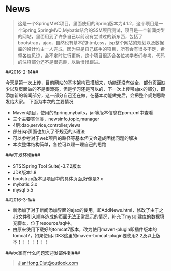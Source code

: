 # News #

>这是一个SpringMVC项目，里面使用的Spring版本为4.1.2，这个项目是一个Spring,SpringMVC,Mybatis结合的SSM项目测试，项目是一个新闻类型的网站，里面用到了许多自己以前没有尝试过的新东西，包括了bootstrap，ajax，自然也有基本的html,css，jsp整个网站的规划以及数据库的设计均由一人完成，因为只是自己练手的项目，所有会有很多不足，希望各位见谅，会不定时进行更新，这个项目很适合各位初学者们参考，代码的注释部分还不是很完善，以后慢慢跟进。

##2016-2-14##

今天是第一次上传，目前网站的基本架构已搭起来，功能还没有做全，部分页面缺少以及页面做的不是很漂亮，但是学习还是可以的，下一次上传带ajax的部分，即添加新的新闻部分，这一部分自己还在做，在基本功能做完后，会把整个规划思路发给大家。
下面为本次的主要情况

- Maven项目，使用的Spring,mybaits，jar等版本信息在pom.xml中查看
- 三个主要实体类，newsinfo,topic,manager
- 4层:dao,service,controller,views
- 部分jsp页面也加入了不规范的js语法
- 可以参考对于web项目的路径等基本但又会造成困扰问题的解决
- 本次整体结构简单，各位可以理一理自己的思路

###开发环境###
- STS(Spring Tool Suite)-3.7.2版本
- JDK版本1.8
- bootstrap版本见项目中的具体页面,好像是3.x
- mybatis 3.x
- mysql 5.5


##2016-3-1##
- 新添加了对于新闻添加界面的ajax的使用，即AddNews.html，修改了由于之JS文件引入顺序造成的页面无法正常显示的情况，补充了mysql建库的数据填充脚本，位于resource/sql中。
- 由原来使用下载好的tomcat7版本，改为使用maven-plugin即插件版本的tomcat7，如果使用JDK8这里的maven-tomcat-plugin要使用2.2及以上版本！！！！！！！

###大家有什么问题欢迎发邮件到###
> JianHong.Dlut@outlook.com